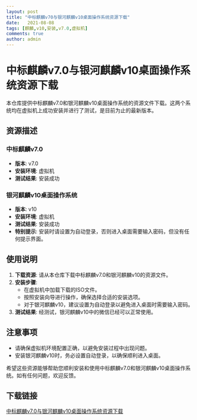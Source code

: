 ```yaml
---
layout: post
title: "中标麒麟v70与银河麒麟v10桌面操作系统资源下载"
date:   2021-08-08
tags: [麒麟,v10,安装,v7.0,虚拟机]
comments: true
author: admin
---
```

# 中标麒麟v7.0与银河麒麟v10桌面操作系统资源下载

本仓库提供中标麒麟v7.0和银河麒麟v10桌面操作系统的资源文件下载。这两个系统均在虚拟机上成功安装并进行了测试，是目前为止的最新版本。

## 资源描述

### 中标麒麟v7.0
- **版本**: v7.0
- **安装环境**: 虚拟机
- **测试结果**: 安装成功

### 银河麒麟v10桌面操作系统
- **版本**: v10
- **安装环境**: 虚拟机
- **测试结果**: 安装成功
- **特别提示**: 安装时请设置为自动登录，否则进入桌面需要输入密码，但没有任何提示界面。

## 使用说明

1. **下载资源**: 请从本仓库下载中标麒麟v7.0和银河麒麟v10的资源文件。
2. **安装步骤**:
   - 在虚拟机中加载下载的ISO文件。
   - 按照安装向导进行操作，确保选择合适的安装选项。
   - 对于银河麒麟v10，建议设置为自动登录以避免进入桌面时需要输入密码。
3. **测试结果**: 经测试，银河麒麟v10中的微信已经可以正常使用。

## 注意事项

- 请确保虚拟机环境配置正确，以避免安装过程中出现问题。
- 安装银河麒麟v10时，务必设置自动登录，以确保顺利进入桌面。

希望这些资源能够帮助您顺利安装和使用中标麒麟v7.0和银河麒麟v10桌面操作系统。如有任何问题，欢迎反馈。

## 下载链接

[中标麒麟v7.0与银河麒麟v10桌面操作系统资源下载](https://pan.quark.cn/s/9451dd19ed2c)